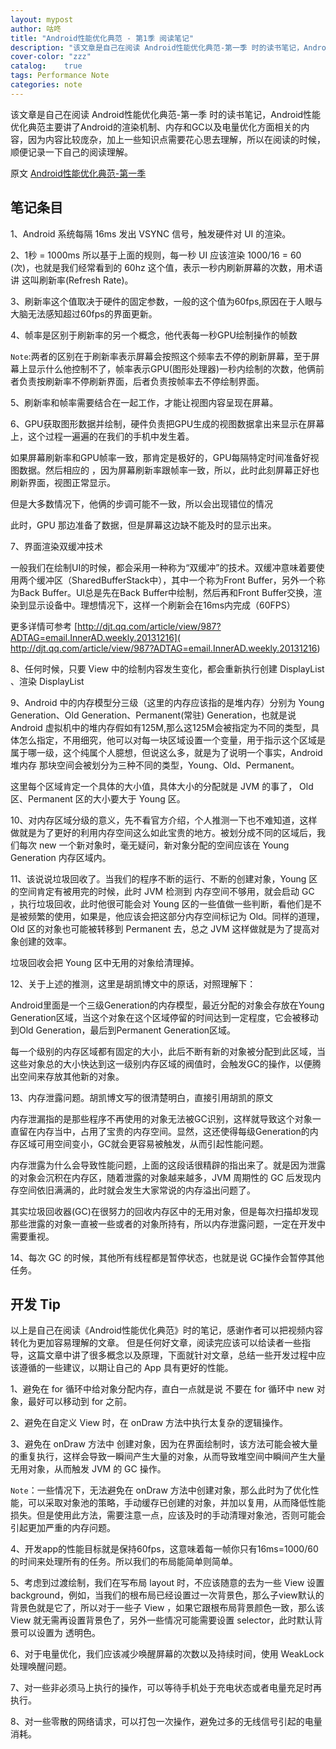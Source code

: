 ```yaml
---
layout: mypost
author: 咕咚
title: "Android性能优化典范 - 第1季 阅读笔记"
description: "该文章是自己在阅读 Android性能优化典范-第一季 时的读书笔记，Android性能优化典范主要讲了Android的渲染机制、内存和GC以及电量优化方面相关的内容，因为内容比较庞杂，加上一些知识点需要花心思去理解，所以在阅读的时候，顺便记录一下自己的阅读理解。"
cover-color: "zzz"
catalog:    true
tags: Performance Note
categories: note 
---
```

该文章是自己在阅读 Android性能优化典范-第一季 时的读书笔记，Android性能优化典范主要讲了Android的渲染机制、内存和GC以及电量优化方面相关的内容，因为内容比较庞杂，加上一些知识点需要花心思去理解，所以在阅读的时候，顺便记录一下自己的阅读理解。

原文 [Android性能优化典范-第一季](http://hukai.me/android-performance-patterns/)


## 笔记条目


1、Android 系统每隔 16ms 发出 VSYNC 信号，触发硬件对 UI 的渲染。

2、1秒 = 1000ms 所以基于上面的规则，每一秒 UI 应该渲染 1000/16 = 60 (次)，也就是我们经常看到的 60hz 这个值，表示一秒内刷新屏幕的次数，用术语讲 这叫刷新率(Refresh Rate)。

3、刷新率这个值取决于硬件的固定参数，一般的这个值为60fps,原因在于人眼与大脑无法感知超过60fps的界面更新。

4、帧率是区别于刷新率的另一个概念，他代表每一秒GPU绘制操作的帧数

`Note`:两者的区别在于刷新率表示屏幕会按照这个频率去不停的刷新屏幕，至于屏幕上显示什么他控制不了，帧率表示GPU(图形处理器)一秒内绘制的次数，他俩前者负责按刷新率不停刷新界面，后者负责按帧率去不停绘制界面。

5、刷新率和帧率需要结合在一起工作，才能让视图内容呈现在屏幕。

6、GPU获取图形数据并绘制，硬件负责把GPU生成的视图数据拿出来显示在屏幕上，这个过程一遍遍的在我们的手机中发生着。

如果屏幕刷新率和GPU帧率一致，那肯定是极好的，GPU每隔特定时间准备好视图数据。然后相应的
，因为屏幕刷新率跟帧率一致，所以，此时此刻屏幕正好也刷新界面，视图正常显示。

但是大多数情况下，他俩的步调可能不一致，所以会出现错位的情况

此时，GPU 那边准备了数据，但是屏幕这边缺不能及时的显示出来。

7、界面渲染双缓冲技术

一般我们在绘制UI的时候，都会采用一种称为“双缓冲”的技术。双缓冲意味着要使用两个缓冲区（SharedBufferStack中），其中一个称为Front Buffer，另外一个称为Back Buffer。UI总是先在Back Buffer中绘制，然后再和Front Buffer交换，渲染到显示设备中。理想情况下，这样一个刷新会在16ms内完成（60FPS）

更多详情可参考 [http://djt.qq.com/article/view/987?ADTAG=email.InnerAD.weekly.20131216]( http://djt.qq.com/article/view/987?ADTAG=email.InnerAD.weekly.20131216)

8、任何时候，只要 View 中的绘制内容发生变化，都会重新执行创建 DisplayList 、渲染 DisplayList

9、Android 中的内存模型分三级（这里的内存应该指的是堆内存）分别为 Young Generation、Old Generation、Permanent(常驻) Generation，也就是说 Android 虚拟机中的堆内存假如有125M,那么这125M会被指定为不同的类型，具体怎么指定，不用细究，他可以对每一块区域设置一个变量，用于指示这个区域是属于哪一级，这个纯属个人臆想，但说这么多，就是为了说明一个事实，Android 堆内存 那块空间会被划分为三种不同的类型，Young、Old、Permanent。

这里每个区域肯定一个具体的大小值，具体大小的分配就是 JVM 的事了， Old 区、Permanent 区的大小要大于 Young 区。

10、对内存区域分级的意义，先不看官方介绍，个人推测一下也不难知道，这样做就是为了更好的利用内存空间这么如此宝贵的地方。被划分成不同的区域后，我们每次 new
一个新对象时，毫无疑问，新对象分配的空间应该在 Young Generation 内存区域内。

11、该说说垃圾回收了。当我们的程序不断的运行、不断的创建对象，Young 区的空间肯定有被用完的时候，此时 JVM 检测到 内存空间不够用，就会启动 GC ，执行垃圾回收，此时他很可能会对 Young 区的一些值做一些判断，看他们是不是被频繁的使用，如果是，他应该会把这部分内存空间标记为 Old。同样的道理，Old 区的对象也可能被转移到 Permanent 去，总之 JVM 这样做就是为了提高对象创建的效率。

垃圾回收会把 Young 区中无用的对象给清理掉。

12、关于上述的推测，这里是胡凯博文中的原话，对照理解下：

Android里面是一个三级Generation的内存模型，最近分配的对象会存放在Young Generation区域，当这个对象在这个区域停留的时间达到一定程度，它会被移动到Old Generation，最后到Permanent Generation区域。

每一个级别的内存区域都有固定的大小，此后不断有新的对象被分配到此区域，当这些对象总的大小快达到这一级别内存区域的阀值时，会触发GC的操作，以便腾出空间来存放其他新的对象。

13、内存泄露问题。胡凯博文写的很清楚明白，直接引用胡凯的原文

内存泄漏指的是那些程序不再使用的对象无法被GC识别，这样就导致这个对象一直留在内存当中，占用了宝贵的内存空间。显然，这还使得每级Generation的内存区域可用空间变小，GC就会更容易被触发，从而引起性能问题。

内存泄露为什么会导致性能问题，上面的这段话很精辟的指出来了。就是因为泄露的对象会沉积在内存区，随着泄露的对象越来越多，JVM 周期性的 GC 后发现内存空间依旧满满的，此时就会发生大家常说的内存溢出问题了。

其实垃圾回收器(GC)在很努力的回收内存区中的无用对象，但是每次扫描却发现 那些泄露的对象一直被一些或者的对象所持有，所以内存泄露问题，一定在开发中需要重视。

14、每次 GC 的时候，其他所有线程都是暂停状态，也就是说 GC操作会暂停其他任务。

## 开发 Tip

以上是自己在阅读《Android性能优化典范》时的笔记，感谢作者可以把视频内容转化为更加容易理解的文章。
但是任何好文章，阅读完应该可以给读者一些指导，这篇文章中讲了很多概念以及原理，下面就针对文章，总结一些开发过程中应该遵循的一些建议，以期让自己的 App 具有更好的性能。


1、避免在 for 循环中给对象分配内存，直白一点就是说 不要在 for 循环中 new 对象，最好可以移动到 for 之前。

2、避免在自定义 View 时，在 onDraw 方法中执行太复杂的逻辑操作。

3、避免在 onDraw 方法中 创建对象，因为在界面绘制时，该方法可能会被大量的重复执行，这样会导致一瞬间产生大量的对象，从而导致堆空间中瞬间产生大量无用对象，从而触发 JVM 的 GC 操作。

`Note`：一些情况下，无法避免在 onDraw 方法中创建对象，那么此时为了优化性能，可以采取对象池的策略，手动缓存已创建的对象，并加以复用，从而降低性能损失。但是使用此方法，需要注意一点，应该及时的手动清理对象池，否则可能会引起更加严重的内存问题。

4、开发app的性能目标就是保持60fps，这意味着每一帧你只有16ms=1000/60的时间来处理所有的任务。所以我们的布局能简单则简单。

5、考虑到过渡绘制，我们在写布局 layout 时，不应该随意的去为一些 View 设置 background，例如，当我们的根布局已经设置过一次背景色，那么子view默认的背景色就是它了，所以对于一些子 View ，如果它跟根布局背景颜色一致，那么该 View 就无需再设置背景色了，另外一些情况可能需要设置 selector，此时默认背景可以设置为 透明色。

6、对于电量优化，我们应该减少唤醒屏幕的次数以及持续时间，使用 WeakLock 处理唤醒问题。

7、对一些非必须马上执行的操作，可以等待手机处于充电状态或者电量充足时再执行。

8、对一些零散的网络请求，可以打包一次操作，避免过多的无线信号引起的电量消耗。
